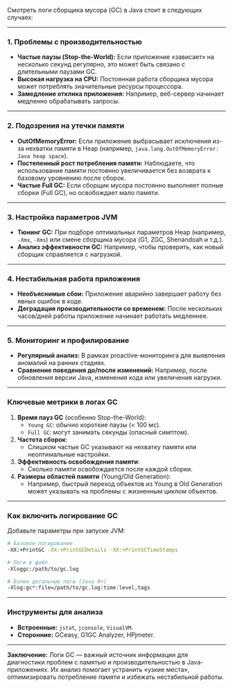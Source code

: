 Смотреть логи сборщика мусора (GC) в Java стоит в следующих случаях:

---

### **1. Проблемы с производительностью**
- **Частые паузы (Stop-the-World):** Если приложение «зависает» на несколько секунд регулярно, это может быть связано с длительными паузами GC.
- **Высокая нагрузка на CPU:** Постоянная работа сборщика мусора может потреблять значительные ресурсы процессора.
- **Замедление отклика приложения:** Например, веб-сервер начинает медленно обрабатывать запросы.

---

### **2. Подозрения на утечки памяти**
- **OutOfMemoryError:** Если приложение выбрасывает исключения из-за нехватки памяти в Heap (например, `java.lang.OutOfMemoryError: Java heap space`).
- **Постепенный рост потребления памяти:** Наблюдаете, что использование памяти постоянно увеличивается без возврата к базовому уровнению после сборок.
- **Частые Full GC:** Если сборщик мусора постоянно выполняет полные сборки (Full GC), но освобождает мало памяти.

---

### **3. Настройка параметров JVM**
- **Тюнинг GC:** При подборе оптимальных параметров Heap (например, `-Xmx`, `-Xms`) или смене сборщика мусора (G1, ZGC, Shenandoah и т.д.).
- **Анализ эффективности GC:** Например, чтобы проверить, как новый сборщик справляется с нагрузкой.

---

### **4. Нестабильная работа приложения**
- **Необъяснимые сбои:** Приложение аварийно завершает работу без явных ошибок в коде.
- **Деградация производительности со временем:** После нескольких часов/дней работы приложение начинает работать медленнее.

---

### **5. Мониторинг и профилирование**
- **Регулярный анализ:** В рамках proactive-мониторинга для выявления аномалий на ранних стадиях.
- **Сравнение поведения до/после изменений:** Например, после обновления версии Java, изменения кода или увеличения нагрузки.

---

### **Ключевые метрики в логах GC**
1. **Время пауз GC** (особенно Stop-the-World):
    - `Young GC`: обычно короткие паузы (< 100 мс).
    - `Full GC`: могут занимать секунды (опасный симптом).
2. **Частота сборок**:
    - Слишком частые GC указывают на нехватку памяти или неоптимальные настройки.
3. **Эффективность освобождения памяти**:
    - Сколько памяти освобождается после каждой сборки.
4. **Размеры областей памяти** (Young/Old Generation):
    - Например, быстрый переход объектов из Young в Old Generation может указывать на проблемы с жизненным циклом объектов.

---

### **Как включить логирование GC**
Добавьте параметры при запуске JVM:
```bash
# Базовое логирование
-XX:+PrintGC -XX:+PrintGCDetails -XX:+PrintGCTimeStamps

# Логи в файл
-Xloggc:/path/to/gc.log

# Более детальные логи (Java 9+)
-Xlog:gc*:file=/path/to/gc.log:time:level,tags
```

---

### **Инструменты для анализа**
- **Встроенные:** `jstat`, `jconsole`, `VisualVM`.
- **Сторонние:** GCeasy, G1GC Analyzer, HPjmeter.

---

**Заключение:** Логи GC — важный источник информации для диагностики проблем с памятью и производительностью в Java-приложениях. Их анализ помогает устранить «узкие места», оптимизировать потребление памяти и избежать нестабильной работы.